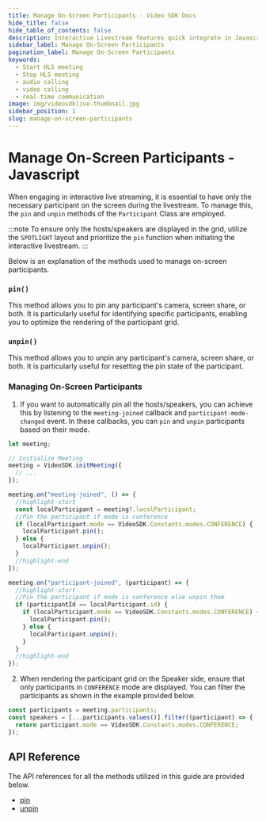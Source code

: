 ```yaml
---
title: Manage On-Screen Participants - Video SDK Docs
hide_title: false
hide_table_of_contents: false
description: Interactive Livestream features quick integrate in Javascript, React JS, Android, IOS, React Native, Flutter with Video SDK to add live video & audio conferencing to your applications.
sidebar_label: Manage On-Screen Participants
pagination_label: Manage On-Screen Participants
keywords:
  - Start HLS meeting
  - Stop HLS meeting
  - audio calling
  - video calling
  - real-time communication
image: img/videosdklive-thumbnail.jpg
sidebar_position: 1
slug: manage-on-screen-participants
---
```


# Manage On-Screen Participants - Javascript

When engaging in interactive live streaming, it is essential to have only the necessary participant on the screen during the livestream. To manage this, the `pin` and `unpin` methods of the `Participant` Class are employed.

:::note
To ensure only the hosts/speakers are displayed in the grid, utilize the `SPOTLIGHT` layout and prioritize the `pin` function when initiating the interactive livestream.
:::

Below is an explanation of the methods used to manage on-screen participants.

### `pin()`

This method allows you to pin any participant's camera, screen share, or both. It is particularly useful for identifying specific participants, enabling you to optimize the rendering of the participant grid.

### `unpin()`

This method allows you to unpin any participant's camera, screen share, or both. It is particularly useful for resetting the pin state of the participant.

### Managing On-Screen Participants

1. If you want to automatically pin all the hosts/speakers, you can achieve this by listening to the `meeting-joined` callback and `participant-mode-changed` event. In these callbacks, you can `pin` and `unpin` participants based on their mode.

```js
let meeting;

// Initialize Meeting
meeting = VideoSDK.initMeeting({
  // ...
});

meeting.on("meeting-joined", () => {
  //highlight-start
  const localParticipant = meeting?.localParticipant;
  //Pin the participant if mode is conference
  if (localParticipant.mode == VideoSDK.Constants.modes.CONFERENCE) {
    localParticipant.pin();
  } else {
    localParticipant.unpin();
  }
  //highlight-end
});

meeting.on("participant-joined", (participant) => {
  //highlight-start
  //Pin the participant if mode is conference else unpin them
  if (participantId == localParticipant.id) {
    if (localParticipant.mode == VideoSDK.Constants.modes.CONFERENCE) {
      localParticipant.pin();
    } else {
      localParticipant.unpin();
    }
  }
  //highlight-end
});
```

2. When rendering the participant grid on the Speaker side, ensure that only participants in `CONFERENCE` mode are displayed. You can filter the participants as shown in the example provided below.

```js
const participants = meeting.participants;
const speakers = [...participants.values()].filter((participant) => {
  return participant.mode == VideoSDK.Constants.modes.CONFERENCE;
});
```

## API Reference

The API references for all the methods utilized in this guide are provided below.

- [pin](/javascript/api/sdk-reference/participant-class/methods#pin#pin)
- [unpin](/javascript/api/sdk-reference/participant-class/methods#pin#unpin)
